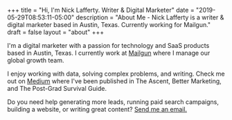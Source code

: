 +++
title = "Hi, I'm Nick Lafferty. Writer & Digital Marketer"
date = "2019-05-29T08:53:11-05:00"
description = "About Me - Nick Lafferty is a writer & digital marketer based in Austin, Texas. Currently working for Mailgun."
draft = false
layout = "about"
+++

I'm a digital marketer with a passion for technology and SaaS products based in Austin, Texas. I currently work at [Mailgun](https://mailgun.com) where I manage our global growth team. 

I enjoy working with data, solving complex problems, and writing. Check me out on [Medium](https://medium.com/@NickLafferty) where I've been published in The Ascent, Better Marketing, and The Post-Grad Survival Guide. 

Do you need help generating more leads, running paid search campaigns, building a website, or writing great content? [Send me an email.](mailto:nick@lafferty.co)

